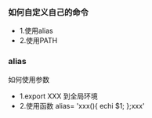 ### 如何自定义自己的命令
+ 1.使用alias
+ 2.使用PATH
  
### alias
如何使用参数
+ 1.export XXX 到全局环境
+ 2.使用函数 alias= 'xxx(){ echi $1; };xxx'